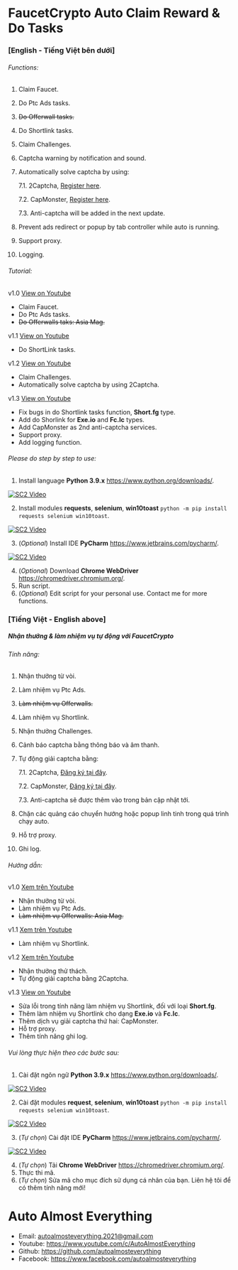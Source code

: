 # FaucetCrypto Auto Claim Reward & Do Tasks

### [English - Tiếng Việt bên dưới]

###### Functions:

1. Claim Faucet.
2. Do Ptc Ads tasks.
3. ~~Do Offerwall tasks.~~
4. Do Shortlink tasks.
5. Claim Challenges.
6. Captcha warning by notification and sound.
7. Automatically solve captcha by using:

   7.1. 2Captcha, [Register here](https://2captcha.com?from=11528745).

   7.2. CapMonster, [Register here](https://capmonster.cloud/).

   7.3. Anti-captcha will be added in the next update.

8. Prevent ads redirect or popup by tab controller while auto is running.
9. Support proxy.
10. Logging.

###### Tutorial:

v1.0 [View on Youtube](https://www.youtube.com/watch?v=0B6Jy9-OZ2M)

- Claim Faucet.
- Do Ptc Ads tasks.
- ~~Do Offerwalls taks: Asia Mag.~~

v1.1 [View on Youtube](https://www.youtube.com/watch?v=L7G-1abgmwA)

- Do ShortLink tasks.

v1.2 [View on Youtube](https://www.youtube.com/watch?v=-WruUpRYzEw)

- Claim Challenges.
- Automatically solve captcha by using 2Captcha.

v1.3 [View on Youtube](https://youtu.be/z8gLb1hVvow)

- Fix bugs in do Shortlink tasks function, **Short.fg** type.
- Add do Shorlink for **Exe.io** and **Fc.lc** types.
- Add CapMonster as 2nd anti-captcha services.
- Support proxy.
- Add logging function.

###### Please do step by step to use:

1. Install language **Python 3.9.x** https://www.python.org/downloads/.

[![SC2 Video](http://i3.ytimg.com/vi/_CoijjMXvYY/hqdefault.jpg)](https://www.youtube.com/watch?v=_CoijjMXvYY)

2. Install modules **requests**, **selenium**, **win10toast** `python -m pip install requests selenium win10toast`.

[![SC2 Video](http://i3.ytimg.com/vi/SQQRYAMl8Jk/hqdefault.jpg)](https://www.youtube.com/watch?v=SQQRYAMl8Jk)

3. (_Optional_) Install IDE **PyCharm** https://www.jetbrains.com/pycharm/.

[![SC2 Video](http://i3.ytimg.com/vi/FqEXepao0go/hqdefault.jpg)](https://www.youtube.com/watch?v=FqEXepao0go)

4. (_Optional_) Download **Chrome WebDriver** https://chromedriver.chromium.org/.
5. Run script.
6. (_Optional_) Edit script for your personal use. Contact me for more functions.

### [Tiếng Việt - English above]

##### Nhận thưởng & làm nhiệm vụ tự động với FaucetCrypto

###### Tính năng:

1. Nhận thưởng từ vòi.
2. Làm nhiệm vụ Ptc Ads.
3. ~~Làm nhiệm vụ Offerwalls.~~
4. Làm nhiệm vụ Shortlink.
5. Nhận thưởng Challenges.
6. Cảnh báo captcha bằng thông báo và âm thanh.
7. Tự động giải captcha bằng:

   7.1. 2Captcha, [Đăng ký tại đây](https://2captcha.com?from=11528745).

   7.2. CapMonster, [Đăng ký tại đây](https://capmonster.cloud/).

   7.3. Anti-captcha sẽ được thêm vào trong bản cập nhật tới.

8. Chặn các quảng cáo chuyển hướng hoặc popup linh tinh trong quá trình chạy auto.
9. Hỗ trợ proxy.
10. Ghi log.

###### Hướng dẫn:

v1.0 [Xem trên Youtube](https://www.youtube.com/watch?v=uUgZGGnTmDk)

- Nhận thưởng từ vòi.
- Làm nhiệm vụ Ptc Ads.
- ~~Làm nhiệm vụ Offerwalls: Asia Mag.~~

v1.1 [Xem trên Youtube](https://www.youtube.com/watch?v=L7G-1abgmwA)

- Làm nhiệm vụ Shortlink.

v1.2 [Xem trên Youtube](https://www.youtube.com/watch?v=-WruUpRYzEw)

- Nhận thưởng thử thách.
- Tự động giải captcha bằng 2Captcha.

v1.3 [View on Youtube](https://youtu.be/z8gLb1hVvow)

- Sửa lỗi trong tính năng làm nhiệm vụ Shortlink, đối với loại **Short.fg**.
- Thêm làm nhiệm vụ Shortlink cho dạng **Exe.io** và **Fc.lc**.
- Thêm dịch vụ giải captcha thứ hai: CapMonster.
- Hỗ trợ proxy.
- Thêm tính năng ghi log.

###### Vui lòng thực hiện theo các bước sau:

1. Cài đặt ngôn ngữ **Python 3.9.x** https://www.python.org/downloads/.

[![SC2 Video](http://i3.ytimg.com/vi/_CoijjMXvYY/hqdefault.jpg)](https://www.youtube.com/watch?v=_CoijjMXvYY)

2. Cài đặt modules **request**, **selenium**, **win10toast** `python -m pip install requests selenium win10toast`.

[![SC2 Video](http://i3.ytimg.com/vi/SQQRYAMl8Jk/hqdefault.jpg)](https://www.youtube.com/watch?v=SQQRYAMl8Jk)

3. (_Tự chọn_) Cài đặt IDE **PyCharm** https://www.jetbrains.com/pycharm/.

[![SC2 Video](http://i3.ytimg.com/vi/FqEXepao0go/hqdefault.jpg)](https://www.youtube.com/watch?v=FqEXepao0go)

4. (_Tự chọn_) Tải **Chrome WebDriver** https://chromedriver.chromium.org/.
5. Thực thi mã.
6. (_Tự chọn_) Sửa mã cho mục đích sử dụng cá nhân của bạn. Liên hệ tôi để có thêm tính năng mới!

# Auto Almost Everything

- Email: autoalmosteverything.2021@gmail.com
- Youtube: https://www.youtube.com/c/AutoAlmostEverything
- Github: https://github.com/autoalmosteverything
- Facebook: https://www.facebook.com/autoalmosteverything
